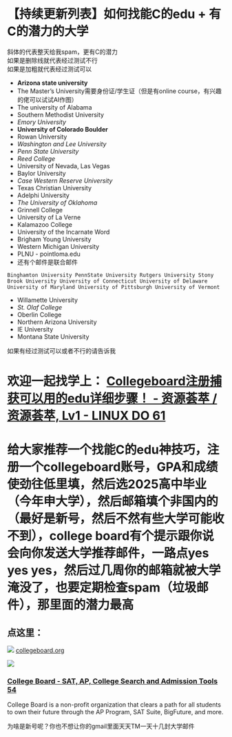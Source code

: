 # 【持续更新列表】如何找能C的edu + 有C的潜力的大学

斜体的代表整天给我spam，更有C的潜力  
如果是删除线就代表经过测试不行  
如果是加粗就代表经过测试可以

*   **Arizona state university**
*   The Master’s University需要身份证/学生证（但是有online course，有兴趣的佬可以试试AI作图）
*   The university of Alabama
*   Southern Methodist University
*   _Emory University_
*   **University of Colorado Boulder**
*   Rowan University
*   _Washington and Lee University_
*   _Penn State University_
*   _Reed College_
*   University of Nevada, Las Vegas
*   Baylor University
*   _Case Western Reserve University_
*   Texas Christian University
*   Adelphi University
*   _The University of Oklahoma_
*   Grinnell College
*   University of La Verne
*   Kalamazoo College
*   University of the Incarnate Word
*   Brigham Young University
*   Western Michigan University
*   PLNU - pointloma.edu
*   还有个邮件是联合邮件

`Binghamton University PennState University Rutgers University Stony Brook University University of Connecticut University of Delaware University of Maryland University of Pittsburgh University of Vermont`

*   Willamette University
*   _St. Olaf College_
*   Oberlin College
*   Northern Arizona University
*   IE University
*   Montana State University

如果有经过测试可以或者不行的请告诉我

# [](#p-1740289-collegeboardedu-lv1-linux-dohttpslinuxdottopic199940-1)欢迎一起找学上： [Collegeboard注册捕获可以用的edu详细步骤！ - 资源荟萃 / 资源荟萃, Lv1 - LINUX DO 61](https://linux.do/t/topic/199940)

# [](#p-1740289-ceducollegeboardgpa2025college-boardyes-yes-yesspam-2)给大家推荐一个找能C的edu神技巧，注册一个collegeboard账号，GPA和成绩使劲往低里填，然后选2025高中毕业（今年申大学），然后邮箱填个非国内的（最好是新号，然后不然有些大学可能收不到），college board有个提示跟你说会向你发送大学推荐邮件，一路点yes yes yes，然后过几周你的邮箱就被大学淹没了，**也要定期检查spam（垃圾邮件），那里面的潜力最高**

## [](#p-1740289-h-3)点这里：

![](https://linux.do/uploads/default/original/3X/9/a/9a71f0c5bc6bf58ddfe6f5a831302ad7bd14770d.png) [collegeboard.org](https://www.collegeboard.org/)

![](https://linux.do/uploads/default/original/3X/f/e/feb052fe9c0cfe90bd528faed1d75afdc50eec3d.png)

### [College Board - SAT, AP, College Search and Admission Tools 54](https://www.collegeboard.org/)

College Board is a non-profit organization that clears a path for all students to own their future through the AP Program, SAT Suite, BigFuture, and more.

为啥是新号呢？你也不想让你的gmail里面天天TM一天十几封大学邮件
